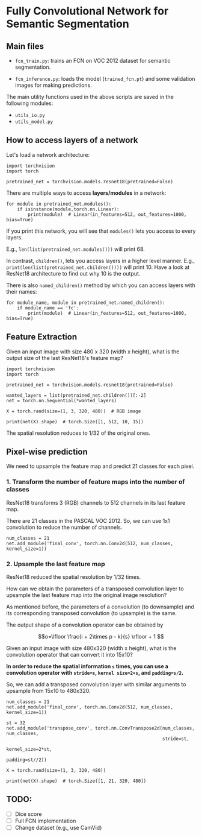 # Fully Convolutional Network for Semantic Segmentation


## Main files

* `fcn_train.py`: trains an FCN on VOC 2012 dataset for semantic segmentation.

* `fcn_inference.py`: loads the model (`trained_fcn.pt`) and some validation images 
for making predictions.  

The main utility functions used in the above scripts are saved in the following modules:
- `utils_io.py`
- `utils_model.py`


## How to access layers of a network

Let's load a network architecture:

```
import torchvision
import torch

pretrained_net = torchvision.models.resnet18(pretrained=False)
```

There are multiple ways to access **layers/modules** in a network:

```
for module in pretrained_net.modules():
    if isinstance(module,torch.nn.Linear):
        print(module)  # Linear(in_features=512, out_features=1000, bias=True)
```

If you print this network, you will see that `modules()` lets you access to every layers.

E.g., `len(list(pretrained_net.modules()))` will print 68.

In contrast, `children()`, lets you access layers in a higher level manner. 
E.g., `print(len(list(pretrained_net.children())))` will print 10. 
Have a look at ResNet18 architecture to find out why 10 is the output.  

There is also `named_children()` method by which you can access layers with their names:

```
for module_name, module in pretrained_net.named_children():
    if module_name == 'fc':
        print(module)  # Linear(in_features=512, out_features=1000, bias=True)
```


## Feature Extraction

Given an input image with size 480 x 320 (width x height), what is the output 
size of the last ResNet18's feature map?
```
import torchvision
import torch

pretrained_net = torchvision.models.resnet18(pretrained=False)

wanted_layers = list(pretrained_net.children())[:-2]
net = torch.nn.Sequential(*wanted_layers)

X = torch.rand(size=(1, 3, 320, 480))  # RGB image

print(net(X).shape)  # torch.Size([1, 512, 10, 15])
```
The spatial resolution reduces to 1/32 of the original ones. 


## Pixel-wise prediction

We need to upsample the feature map and predict 21 classes for each pixel. 

### 1. Transform the number of feature maps into the number of classes

ResNet18 transforms 3 (RGB) channels to 512 channels in its last feature map.

There are 21 classes in the PASCAL VOC 2012. So, we can use 1x1 convolution 
to reduce the number of channels.

```
num_classes = 21
net.add_module('final_conv', torch.nn.Conv2d(512, num_classes, kernel_size=1))
```


### 2. Upsample the last feature map

ResNet18 reduced the spatial resolution by 1/32 times. 

How can we obtain the parameters of a transposed convolution 
layer to upsample the last feature map into the original image resolution?  

As mentioned before, the parameters of a convolution (to downsample) and its corresponding 
transposed convolution (to upsample) is the same.

The output shape of a convolution operator can be obtained by

$$o=\lfloor \frac{i + 2\times p - k}{s} \rfloor + 1 $$

Given an input image with size 480x320 (width x height), 
what is the convolution operator that can convert it into 15x10?

**In order to reduce the spatial information `s` times, you can use a convolution operator with
`stride=s`, `kernel size=2×s`, and `padding=s/2`.**

So, we can add a transposed convolution layer with similar arguments to upsample from 15x10 to 480x320.

```
num_classes = 21
net.add_module('final_conv', torch.nn.Conv2d(512, num_classes, kernel_size=1))

st = 32
net.add_module('transpose_conv', torch.nn.ConvTranspose2d(num_classes, num_classes,
                                                          stride=st, 
                                                          kernel_size=2*st, 
                                                          padding=st//2))
                                    
X = torch.rand(size=(1, 3, 320, 480))

print(net(X).shape)  # torch.Size([1, 21, 320, 480])
```

## TODO:

- [ ] Dice score
- [ ] Full FCN implementation
- [ ] Change dataset (e.g., use CamVid)